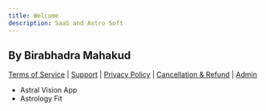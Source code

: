 ```yaml
---
title: Welcome
description: SaaS and Astro Soft
---
```


## By Birabhadra Mahakud


[Terms of Service](terms-of-service.md) | [Support](support.md) | [Privacy Policy](privacy-policy.md) | [Cancellation & Refund](cancellation.md) | [Admin](https://github.com/mbirabhadra/mbirabhadra.github.io/edit/master/index.md)  

- Astral Vision App
- Astrology Fit
